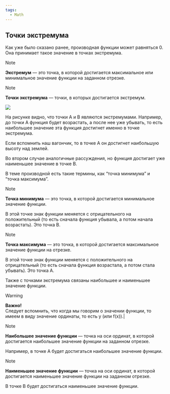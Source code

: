 ```yaml
---
tags:
  - Math
---
```

## **Точки экстремума**

Как уже было сказано ранее, производная функции может равняться 0. Она принимает такое значение в точках экстремума.

> [!note] 
> **Экстремум** — это точка, в которой достигается максимальное или минимальное значение функции на заданном отрезке. 

> [!note] 
> **Точки экстремума** — точки, в которых достигается экстремум. 

![](https://umschool.net/library/wp-content/uploads/2022/04/13-logo-1-1024x353.png)

На рисунке видно, что точки А и В являются экстремумами. Например, до точки А функция будет возрастать, а после нее уже убывать, то есть наибольшее значение эта функция достигнет именно в точке экстремума. 

Если вспомнить наш вагончик, то в точке А он достигнет наибольшую высоту над землей. 

Во втором случае аналогичные рассуждения, но функция достигает уже наименьшее значение в точке В. 

В теме производной есть такие термины, как “точка минимума” и “точка максимума”. 

> [!note] 
> **Точка минимума** — это точка, в которой достигается минимальное значение функции.

В этой точке знак функции меняется с отрицательного на положительный (то есть сначала функция убывала, а потом начала возрастать). Это точка В. 

> [!note] 
> **Точка максимума** — это точка, в которой достигается максимальное значение функции на отрезке. 

В этой точке знак функции меняется с положительного на отрицательный (то есть сначала функция возрастала, а потом стала убывать). Это точка А. 

Также с точками экстремума связаны наибольшее и наименьшее значение функции. 

> [!warning] 
> **Важно!**  
Следует вспомнить, что когда мы говорим о значении функции, то имеем в виду значение ординаты, то есть у (или f(x)).|

> [!note] 
> **Наибольшее значение функции** — точка на оси ординат, в которой достигается наибольшее значение функции на заданном отрезке. 

Например, в точке А будет достигаться наибольшее значение функции. 

> [!note] 
> **Наименьшее значение функции** — точка на оси ординат, в которой достигается наименьшее значение функции на заданном отрезке. 

В точке В будет достигаться наименьшее значение функции.